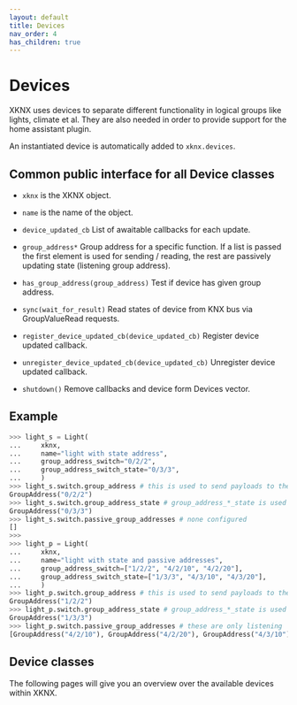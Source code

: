 ```yaml
---
layout: default
title: Devices
nav_order: 4
has_children: true
---
```


# [](#header-1)Devices

XKNX uses devices to separate different functionality in logical groups like lights, climate et al.
They are also needed in order to provide support for the home assistant plugin.

An instantiated device is automatically added to `xknx.devices`.

## [](#header-2)Common public interface for all Device classes

* `xknx` is the XKNX object.
* `name` is the name of the object.
* `device_updated_cb` List of awaitable callbacks for each update.
* `group_address*` Group address for a specific function. If a list is passed the first element is used for sending / reading,  the rest are passively updating state (listening group address).

* `has_group_address(group_address)` Test if device has given group address.
* `sync(wait_for_result)` Read states of device from KNX bus via GroupValueRead requests.
* `register_device_updated_cb(device_updated_cb)` Register device updated callback.
* `unregister_device_updated_cb(device_updated_cb)` Unregister device updated callback.
* `shutdown()` Remove callbacks and device form Devices vector.

## [](#header-2)Example

```python
>>> light_s = Light(
...     xknx,
...     name="light with state address",
...     group_address_switch="0/2/2",
...     group_address_switch_state="0/3/3",
...     )
>>> light_s.switch.group_address # this is used to send payloads to the bus
GroupAddress("0/2/2")
>>> light_s.switch.group_address_state # group_address_*_state is used to send GroupValueRead requests to (from `sync()` or StateUpdater)
GroupAddress("0/3/3")
>>> light_s.switch.passive_group_addresses # none configured
[]
>>>
>>> light_p = Light(
...     xknx,
...     name="light with state and passive addresses",
...     group_address_switch=["1/2/2", "4/2/10", "4/2/20"],
...     group_address_switch_state=["1/3/3", "4/3/10", "4/3/20"],
...     )
>>> light_p.switch.group_address # this is used to send payloads to the bus
GroupAddress("1/2/2")
>>> light_p.switch.group_address_state # group_address_*_state is used for reading state from the bus
GroupAddress("1/3/3")
>>> light_p.switch.passive_group_addresses # these are only listening
[GroupAddress("4/2/10"), GroupAddress("4/2/20"), GroupAddress("4/3/10"), GroupAddress("4/3/20")]
```

## [](#header-2)Device classes

The following pages will give you an overview over the available devices within XKNX.
